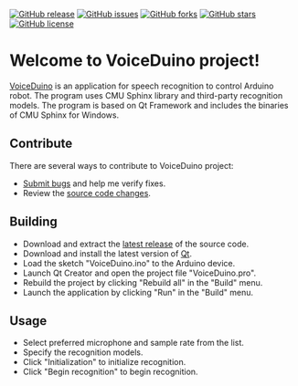 [![GitHub release](https://img.shields.io/github/release/Grandbrain/VoiceDuino.svg)](https://github.com/Grandbrain/VoiceDuino/releases)
[![GitHub issues](https://img.shields.io/github/issues/Grandbrain/VoiceDuino.svg)](https://github.com/Grandbrain/VoiceDuino/issues)
[![GitHub forks](https://img.shields.io/github/forks/Grandbrain/VoiceDuino.svg)](https://github.com/Grandbrain/VoiceDuino/network/members)
[![GitHub stars](https://img.shields.io/github/stars/Grandbrain/VoiceDuino.svg)](https://github.com/Grandbrain/VoiceDuino/stargazers)
[![GitHub license](https://img.shields.io/github/license/Grandbrain/VoiceDuino.svg)](https://github.com/Grandbrain/VoiceDuino/blob/master/LICENSE)

# Welcome to VoiceDuino project!

[VoiceDuino](https://github.com/Grandbrain/VoiceDuino) is an application for speech recognition to control Arduino robot. The program uses CMU Sphinx library and third-party recognition models. The program is based on Qt Framework and includes the binaries of CMU Sphinx for Windows.


## Contribute

There are several ways to contribute to VoiceDuino project:
* [Submit bugs](https://github.com/Grandbrain/VoiceDuino/issues) and help me verify fixes.
* Review the [source code changes](https://github.com/Grandbrain/VoiceDuino/pulls).


## Building

* Download and extract the [latest release](https://github.com/Grandbrain/VoiceDuino/releases) of the source code.
* Download and install the latest version of [Qt](https://www.qt.io/download).
* Load the sketch "VoiceDuino.ino" to the Arduino device.
* Launch Qt Creator and open the project file "VoiceDuino.pro".
* Rebuild the project by clicking "Rebuild all" in the "Build" menu.
* Launch the application by clicking "Run" in the "Build" menu.


## Usage

* Select preferred microphone and sample rate from the list.
* Specify the recognition models.
* Click "Initialization" to initialize recognition.
* Click "Begin recognition" to begin recognition.

